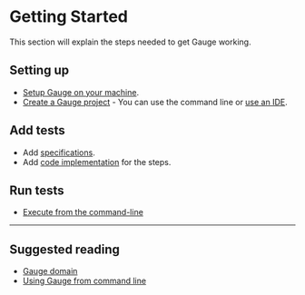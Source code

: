 # Getting Started

This section will explain the steps needed to get Gauge working.

## Setting up

* [Setup Gauge on your machine](../installations/README.md).
* [Create a Gauge project](creating_a_gauge_project.md) - You can use the command line or [use an IDE](../ide_support/README.md).

## Add tests

* Add [specifications](../gauge_domain/specifications.md).
* Add [code implementation](../language_features/step_implementations.md) for the steps.

## Run tests

* [Execute from the command-line](../cli/#executing-tests)

---

## Suggested reading

* [Gauge domain](../gauge_domain/README.md)
* [Using Gauge from command line](../cli/README.md)
